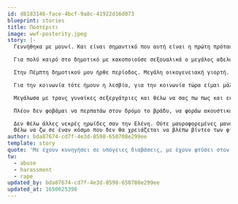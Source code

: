 ```yaml
---
id: d8183146-face-4bcf-9a8c-41922d16d073
blueprint: stories
title: Ποστέριτι
image: wwf-posterity.jpeg
story: |-
  Γεννήθηκα με μουνί. Και είναι σημαντικό που αυτή είναι η πρώτη πρόταση αυτής της παραγράφου. Ποτέ δεν ένιωσα κορίτσι και τουλάχιστον για τον εαυτό μου δεν ήμουν ποτέ. Στο δημοτικό την ώρα της γυμναστικής έπρεπε πάντα να διαλέξω ανάμεσα στην αριστερή γραμμή, που ήταν τα κορίτσια και στην δεξιά, που ήταν τα αγόρια. Πάντα έμενα στο τέλος και πάντα ήξερα πως έπρεπε να πάω αριστερά, φοβόμουν να κάνω το αντίθετο. 

  Για πολύ καιρό στο δημοτικό με κακοποιούσε σεξουαλικά ο μεγάλος αδελφός ενός συμμαθητή μου. Θυμάμαι την ίδια ερώτηση κάθε φορά, “Σου αρέσει;” Και έπρεπε να μου αρέσει επειδή είχα μουνί. Το είπα στην μητέρα μου ένα βράδυ και δεν ξανά πήγα ποτέ εκεί και την ευχαριστώ μέχρι σήμερα κι ας μην της το είπα ποτέ. 

  Στην Πέμπτη δημοτικού μου ήρθε περίοδος. Μεγάλη οικογενειακή γιορτή. Ο πατέρας μου κέρασε τσίπουρα όλο το καφενείο κι εγώ δεν μπορούσα πλέον να κοιτάξω το σώμα μου. Ούτε στο καθρέπτη, ούτε στο μπάνιο. Περπατούσα πάντα με τα χέρια σταυρωμένα στο στήθος, άλλες φορές το έδενα με ζώνες ή επιδέσμους, ακόμα και με κολλητική ταινία. Την τραβούσες και έβγαζες και το δέρμα σου μαζί, φοβέρα σημάδια. Γιατί το έκανα; Δεν ήξερα τι μπορούσα να κάνω, δεν υπήρχε ορατότητα βλέπετε. 

  Για την κοινωνία τότε ήμουν η λεσβία, για την κοινωνία τώρα είμαι μάλλον η μπερδεμένη λεσβία. Με έχουν κυνηγήσει σε υπόγειες διαβάσεις, με έχουν φτύσει στον δρόμο και με έχουν χτυπήσει πετώντας μου αυγά στη μούρη. Να ξέρετε, πονάει το αυγό στο πρόσωπο, κι αν είναι και χωριάτικο αφήνει και σημάδι. 

  Μεγάλωσα με τρανς γυναίκες σεξεργάτριες και θέλω να σας πω πως και εκεί έχει σημασία το μουνί. Αν έχεις μουνί δεν έχεις τόση πελατεία ή πέραση πια. Γιατί όλα πρέπει να γυρνάνε γύρω από ένα πουλί και να μετριούνται σε εκατοστά. 

  Πλέον δεν φοβάμαι να περπατάω στον δρόμο το βράδυ, να φοράω ακουστικά και να περνάω μέσα από σκοτεινά στενά. Δεν κοιτάζω πίσω μου και δεν τσεκάρω την πινακίδα στο ταξί. Υπήρξα όμως εκεί. Τώρα έχω το προνόμιο. Και με αυτό παλεύω. Για να μην χρειάζεται κανένα να βάζει τα κλειδιά ανάμεσα στα δάχτυλα. Να μην παίρνουμε δώρα γατούλες μπρελόκ με κοφτερά αυτιά στα φίλα μας. 

  Δεν θέλω άλλες νεκρές ηρωίδες σαν την Ελένη. Ούτε μαυροφορεμένες μανάδες.
  Θέλω να ζω σε έναν κόσμο που δεν θα χρειάζεται να βλέπω βίντεο των φίλων μου να δολοφονούνται, στην τηλεόραση.
author: bda87674-cd7f-4e3d-8598-650708e299ee
template: story
quote: 'Με έχουν κυνηγήσει σε υπόγειες διαβάσεις, με έχουν φτύσει στον δρόμο και με έχουν χτυπήσει πετώντας μου αυγά... Δεν θέλω άλλες νεκρές ηρωίδες σαν την Ελένη. Ούτε μαυροφορεμένες μανάδες. Θέλω να ζω σε έναν κόσμο που δεν θα χρειάζεται να βλέπω βίντεο των φίλων μου να δολοφονούνται, στην τηλεόραση.'
tw:
  - abuse
  - harassment
  - rape
updated_by: bda87674-cd7f-4e3d-8598-650708e299ee
updated_at: 1650025398
---
```

